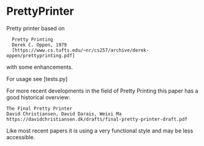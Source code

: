 # PrettyPrinter
Pretty printer based on
```
  Pretty Printing
  Derek C. Oppen, 1979
  [https://www.cs.tufts.edu/~nr/cs257/archive/derek-oppen/prettyprinting.pdf]
```

with some enhancements.

  For usage see [tests.py]

For more recent developments in the field
of Pretty Printing this paper has a good historical overview:

```
The Final Pretty Printer
David Christiansen, David Darais, Weixi Ma
https://davidchristiansen.dk/drafts/final-pretty-printer-draft.pdf
```

Like most recent papers it is using a very functional style and may be
less accessible.
